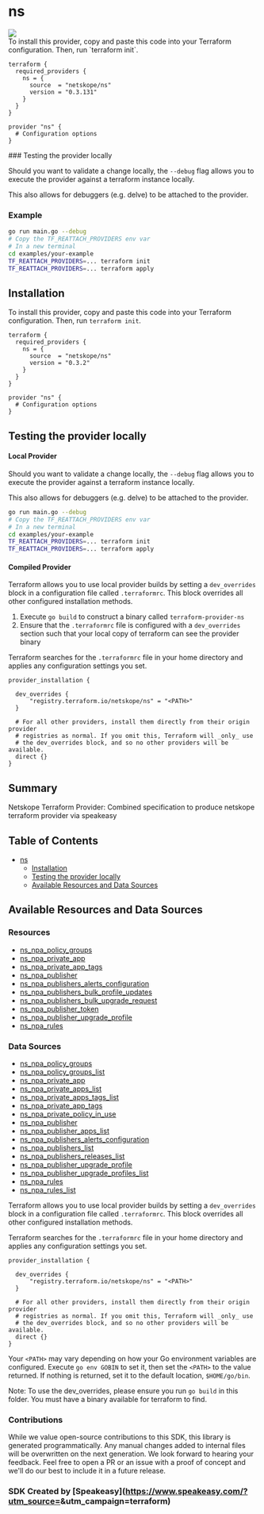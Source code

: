 # ns

<div align="left">
    <a href="https://www.speakeasy.com/?utm_source=<no value>&utm_campaign=terraform"><img src="https://custom-icon-badges.demolab.com/badge/-Built%20By%20Speakeasy-212015?style=for-the-badge&logoColor=FBE331&logo=speakeasy&labelColor=545454" /></a>
</div>

<no value>
<!-- Start SDK <no value> -->
To install this provider, copy and paste this code into your Terraform configuration. Then, run `terraform init`.

```hcl
terraform {
  required_providers {
    ns = {
      source  = "netskope/ns"
      version = "0.3.131"
    }
  }
}

provider "ns" {
  # Configuration options
}
```
<!-- End SDK <no value> -->

<no value>
<!-- Start SDK <no value> -->
### Testing the provider locally

Should you want to validate a change locally, the `--debug` flag allows you to execute the provider against a terraform instance locally.

This also allows for debuggers (e.g. delve) to be attached to the provider.

### Example

```sh
go run main.go --debug
# Copy the TF_REATTACH_PROVIDERS env var
# In a new terminal
cd examples/your-example
TF_REATTACH_PROVIDERS=... terraform init
TF_REATTACH_PROVIDERS=... terraform apply
```
<!-- End SDK <no value> -->

<no value>
<!-- Start SDK <no value> -->

<!-- End SDK <no value> -->

<!-- Start Installation [installation] -->
## Installation

To install this provider, copy and paste this code into your Terraform configuration. Then, run `terraform init`.

```hcl
terraform {
  required_providers {
    ns = {
      source  = "netskope/ns"
      version = "0.3.2"
    }
  }
}

provider "ns" {
  # Configuration options
}
```
<!-- End Installation [installation] -->

<!-- Start Testing the provider locally [usage] -->
## Testing the provider locally

#### Local Provider

Should you want to validate a change locally, the `--debug` flag allows you to execute the provider against a terraform instance locally.

This also allows for debuggers (e.g. delve) to be attached to the provider.

```sh
go run main.go --debug
# Copy the TF_REATTACH_PROVIDERS env var
# In a new terminal
cd examples/your-example
TF_REATTACH_PROVIDERS=... terraform init
TF_REATTACH_PROVIDERS=... terraform apply
```

#### Compiled Provider

Terraform allows you to use local provider builds by setting a `dev_overrides` block in a configuration file called `.terraformrc`. This block overrides all other configured installation methods.

1. Execute `go build` to construct a binary called `terraform-provider-ns`
2. Ensure that the `.terraformrc` file is configured with a `dev_overrides` section such that your local copy of terraform can see the provider binary

Terraform searches for the `.terraformrc` file in your home directory and applies any configuration settings you set.

```
provider_installation {

  dev_overrides {
      "registry.terraform.io/netskope/ns" = "<PATH>"
  }

  # For all other providers, install them directly from their origin provider
  # registries as normal. If you omit this, Terraform will _only_ use
  # the dev_overrides block, and so no other providers will be available.
  direct {}
}
```
<!-- End Testing the provider locally [usage] -->

<!-- Start Summary [summary] -->
## Summary

Netskope Terraform Provider: Combined specification to produce netskope terraform provider via speakeasy
<!-- End Summary [summary] -->

<!-- Start Table of Contents [toc] -->
## Table of Contents
<!-- $toc-max-depth=2 -->
* [ns](#ns)
  * [Installation](#installation)
  * [Testing the provider locally](#testing-the-provider-locally)
  * [Available Resources and Data Sources](#available-resources-and-data-sources)

<!-- End Table of Contents [toc] -->

<!-- Start Available Resources and Data Sources [operations] -->
## Available Resources and Data Sources

### Resources

* [ns_npa_policy_groups](docs/resources/npa_policy_groups.md)
* [ns_npa_private_app](docs/resources/npa_private_app.md)
* [ns_npa_private_app_tags](docs/resources/npa_private_app_tags.md)
* [ns_npa_publisher](docs/resources/npa_publisher.md)
* [ns_npa_publishers_alerts_configuration](docs/resources/npa_publishers_alerts_configuration.md)
* [ns_npa_publishers_bulk_profile_updates](docs/resources/npa_publishers_bulk_profile_updates.md)
* [ns_npa_publishers_bulk_upgrade_request](docs/resources/npa_publishers_bulk_upgrade_request.md)
* [ns_npa_publisher_token](docs/resources/npa_publisher_token.md)
* [ns_npa_publisher_upgrade_profile](docs/resources/npa_publisher_upgrade_profile.md)
* [ns_npa_rules](docs/resources/npa_rules.md)
### Data Sources

* [ns_npa_policy_groups](docs/data-sources/npa_policy_groups.md)
* [ns_npa_policy_groups_list](docs/data-sources/npa_policy_groups_list.md)
* [ns_npa_private_app](docs/data-sources/npa_private_app.md)
* [ns_npa_private_apps_list](docs/data-sources/npa_private_apps_list.md)
* [ns_npa_private_apps_tags_list](docs/data-sources/npa_private_apps_tags_list.md)
* [ns_npa_private_app_tags](docs/data-sources/npa_private_app_tags.md)
* [ns_npa_private_policy_in_use](docs/data-sources/npa_private_policy_in_use.md)
* [ns_npa_publisher](docs/data-sources/npa_publisher.md)
* [ns_npa_publisher_apps_list](docs/data-sources/npa_publisher_apps_list.md)
* [ns_npa_publishers_alerts_configuration](docs/data-sources/npa_publishers_alerts_configuration.md)
* [ns_npa_publishers_list](docs/data-sources/npa_publishers_list.md)
* [ns_npa_publishers_releases_list](docs/data-sources/npa_publishers_releases_list.md)
* [ns_npa_publisher_upgrade_profile](docs/data-sources/npa_publisher_upgrade_profile.md)
* [ns_npa_publisher_upgrade_profiles_list](docs/data-sources/npa_publisher_upgrade_profiles_list.md)
* [ns_npa_rules](docs/data-sources/npa_rules.md)
* [ns_npa_rules_list](docs/data-sources/npa_rules_list.md)
<!-- End Available Resources and Data Sources [operations] -->

<!-- Placeholder for Future Speakeasy SDK Sections -->

Terraform allows you to use local provider builds by setting a `dev_overrides` block in a configuration file called `.terraformrc`. This block overrides all other configured installation methods.

Terraform searches for the `.terraformrc` file in your home directory and applies any configuration settings you set.

```
provider_installation {

  dev_overrides {
      "registry.terraform.io/netskope/ns" = "<PATH>"
  }

  # For all other providers, install them directly from their origin provider
  # registries as normal. If you omit this, Terraform will _only_ use
  # the dev_overrides block, and so no other providers will be available.
  direct {}
}
```

Your `<PATH>` may vary depending on how your Go environment variables are configured. Execute `go env GOBIN` to set it, then set the `<PATH>` to the value returned. If nothing is returned, set it to the default location, `$HOME/go/bin`.

Note: To use the dev_overrides, please ensure you run `go build` in this folder. You must have a binary available for terraform to find.

### Contributions

While we value open-source contributions to this SDK, this library is generated programmatically. Any manual changes added to internal files will be overwritten on the next generation. 
We look forward to hearing your feedback. Feel free to open a PR or an issue with a proof of concept and we'll do our best to include it in a future release. 

### SDK Created by [Speakeasy](https://www.speakeasy.com/?utm_source=<no value>&utm_campaign=terraform)
